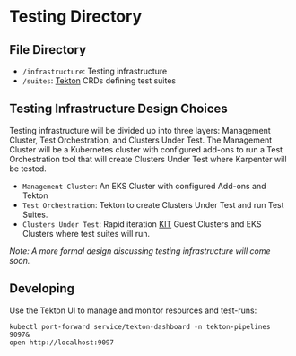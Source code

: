 # Testing Directory

## File Directory
- `/infrastructure`: Testing infrastructure
- `/suites`: [Tekton](https://tekton.dev/) CRDs defining test suites

## Testing Infrastructure Design Choices
Testing infrastructure will be divided up into three layers: Management Cluster, Test Orchestration, and Clusters Under Test. The Management Cluster will be a Kubernetes cluster with configured add-ons to run a Test Orchestration tool that will create Clusters Under Test where Karpenter will be tested.
- `Management Cluster`: An EKS Cluster with configured Add-ons and Tekton
- `Test Orchestration`: Tekton to create Clusters Under Test and run Test Suites.
- `Clusters Under Test`: Rapid iteration [KIT](https://github.com/awslabs/kubernetes-iteration-toolkit) Guest Clusters and EKS Clusters where test suites will run.

*Note: A more formal design discussing testing infrastructure will come soon.*

## Developing
Use the Tekton UI to manage and monitor resources and test-runs:
```
kubectl port-forward service/tekton-dashboard -n tekton-pipelines 9097&
open http://localhost:9097
```
